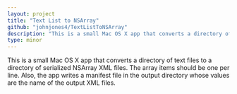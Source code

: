 ```yaml
---
layout: project
title: "Text List to NSArray"
github: "johnjones4/TextListToNSArray"
description: "This is a small Mac OS X app that converts a directory of text files to a directory of serialized NSArray XML files."
type: minor
---
```


This is a small Mac OS X app that converts a directory of text files to a directory of serialized NSArray XML files. The array items should be one per line. Also, the app writes a manifest file in the output directory whose values are the name of the output XML files.